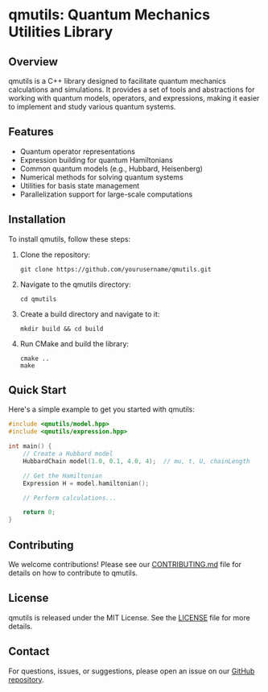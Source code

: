 # qmutils: Quantum Mechanics Utilities Library

## Overview

qmutils is a C++ library designed to facilitate quantum mechanics calculations
and simulations. It provides a set of tools and abstractions for working with
quantum models, operators, and expressions, making it easier to implement and
study various quantum systems.

## Features

- Quantum operator representations
- Expression building for quantum Hamiltonians
- Common quantum models (e.g., Hubbard, Heisenberg)
- Numerical methods for solving quantum systems
- Utilities for basis state management
- Parallelization support for large-scale computations

## Installation

To install qmutils, follow these steps:

1. Clone the repository:
   ```
   git clone https://github.com/yourusername/qmutils.git
   ```
2. Navigate to the qmutils directory:
   ```
   cd qmutils
   ```
3. Create a build directory and navigate to it:
   ```
   mkdir build && cd build
   ```
4. Run CMake and build the library:
   ```
   cmake ..
   make
   ```

## Quick Start

Here's a simple example to get you started with qmutils:

```cpp
#include <qmutils/model.hpp>
#include <qmutils/expression.hpp>

int main() {
    // Create a Hubbard model
    HubbardChain model(1.0, 0.1, 4.0, 4);  // mu, t, U, chainLength

    // Get the Hamiltonian
    Expression H = model.hamiltonian();

    // Perform calculations...

    return 0;
}
```

## Contributing

We welcome contributions! Please see our [CONTRIBUTING.md](CONTRIBUTING.md) file
for details on how to contribute to qmutils.

## License

qmutils is released under the MIT License. See the [LICENSE](LICENSE) file for
more details.

## Contact

For questions, issues, or suggestions, please open an issue on our [GitHub
repository](https://github.com/keyehzy/qmutils/issues).
